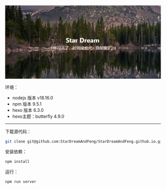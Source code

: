 ![image-20230619185149309](assets/image-20230619185149309.png)

环境：

- nodejs 版本 v18.16.0
- npm 版本 9.5.1
- hexo 版本 6.3.0
- hexo主题：butterfly 4.9.0

---



下载源代码：

```bash
git clone git@github.com:StarDreamAndFeng/StarDreamAndFeng.github.io.git
```

安装依赖：

```bash
npm install
```

运行：

```bash
npm run server
```


